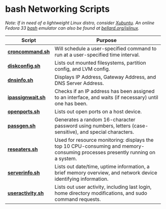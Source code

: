 # bash Networking Scripts 
  
*Note: If in need of a lightweight Linux distro, consider [Xubuntu](https://xubuntu.org/tour/). An online Fedora 33 [bash](https://www.gnu.org/software/bash/) emulator can also be found at [bellard.org/jslinux](https://bellard.org/jslinux/).*
  
| Script | Purpose |  
| ---------- | ---------- |  
| [**croncommand.sh**](https://github.com/chaseofthejungle/shell-networking-scripts/blob/main/scripts/croncommand.sh) | Will schedule a user-specified command to run at a user-specified time interval.  
| [**diskconfig.sh**](https://github.com/chaseofthejungle/shell-networking-scripts/blob/main/scripts/diskconfig.sh) | Lists out mounted filesystems, partition config, and LVM config.  
| [**dnsinfo.sh**](https://github.com/chaseofthejungle/shell-networking-scripts/blob/main/scripts/dnsinfo.sh) | Displays IP Address, Gateway Address, and DNS Server Address.  
| [**ipassignwait.sh**](https://github.com/chaseofthejungle/shell-networking-scripts/blob/main/scripts/ipassignwait.sh) | Checks if an IP address has been assigned to an interface, and waits (if necessary) until one has been.  
| [**openports.sh**](https://github.com/chaseofthejungle/shell-networking-scripts/blob/main/scripts/openports.sh) | Lists out open ports on a host device.  
| [**passgen.sh**](https://github.com/chaseofthejungle/shell-networking-scripts/blob/main/scripts/passgen.sh) | Generates a random 16-character password using numbers, letters (case-sensitive), and special characters.  
| [**reseaters.sh**](https://github.com/chaseofthejungle/shell-networking-scripts/blob/main/scripts/reseaters.sh) | Used for resource monitoring: displays the top 10 CPU-consuming and memory-consuming processes presently running on a system.  
| [**serverinfo.sh**](https://github.com/chaseofthejungle/shell-networking-scripts/blob/main/scripts/serverinfo.sh) | Lists out date/time, uptime information, a brief memory overview, and network device identifying information.  
| [**useractivity.sh**](https://github.com/chaseofthejungle/shell-networking-scripts/blob/main/scripts/useractivity.sh) | Lists out user activity, including last login, home directory modifications, and sudo command requests.
